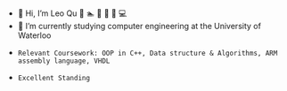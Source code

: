 - 👋 Hi, I’m Leo Qu :bubble_tea: :swimmer: :musical_keyboard: :movie_camera: :ramen: :computer:
- 🌱 I’m currently studying computer engineering at the University of Waterloo 
-     Relevant Coursework: OOP in C++, Data structure & Algorithms, ARM assembly language, VHDL
-     Excellent Standing
